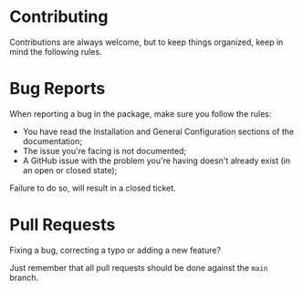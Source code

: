 # Contributing
Contributions are always welcome, but to keep things organized, keep in mind the following rules.

# Bug Reports
When reporting a bug in the package, make sure you follow the rules:

- You have read the Installation and General Configuration sections of the documentation;
- The issue you're facing is not documented;
- A GitHub issue with the problem you're having doesn't already exist (in an open or closed state);

Failure to do so, will result in a closed ticket.

# Pull Requests
Fixing a bug, correcting a typo or adding a new feature?

Just remember that all pull requests should be done against the `main` branch.